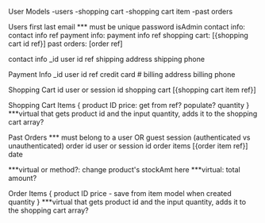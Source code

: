 User Models
-users
-shopping cart
-shopping cart item
-past orders

Users
  first
  last
  email *** must be unique
  password
  isAdmin
  contact info: contact info ref
  payment info: payment info ref
  shopping cart: [{shopping cart id ref}]
  past orders: [order ref]

contact info
  _id
  user id ref
  shipping address
  shipping phone

Payment Info
_id
  user id ref
  credit card #
  billing address
  billing phone

Shopping Cart
id
  user or session id
  shopping cart [{shopping cart item ref}]

Shopping Cart Items
  { product ID
  price: get from ref? populate?
  quantity }
***virtual that gets product id and the input quantity, adds it to the shopping cart array?

Past Orders *** must belong to a user OR guest session (authenticated vs unauthenticated)
  order id
  user or session id
  order items [{order item ref}]
  date
<!--   status: shipped? not shipped? -->
***virtual or method?: change product's stockAmt here
***virtual: total amount?

Order Items
  { product ID
  price - save from item model when created
  quantity }
***virtual that gets product id and the input quantity, adds it to the shopping cart array?
